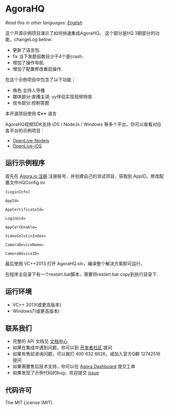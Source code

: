 # AgoraHQ

*Read this in other languages: [English](README.en.md)*

这个开源示例项目演示了如何快速集成AgoraHQ。
这个部分是HQ 3期部分的功能，changeLog below:
- 更新了语言包.
- fix 当下发题目数目少于4个是crash.
- 增加了操作导航.
- 增加了配置修改重启操作.

在这个示例项目中包含了以下功能：
- 角色:主持人导播
- 媒体部分:直播主讲; yy伴侣实现视频特效
- 信令部分:控制答题

本开源项目使用 **C++** 语言

AgoraHQ视频SDK支持 iOS / NodeJs / Windows  等多个平台，你可以查看对应各平台的示例项目：

- [OpenLive-Nodejs](https://github.com/AgoraIO/HQ/tree/master/AgoraHQ-Server-Nodejs)
- [OpenLive-iOS](https://github.com/AgoraIO/HQ/tree/master/AgoraHQ-iOS-Swift)

## 运行示例程序
首先在 [Agora.io 注册](https://dashboard.agora.io/cn/signup/) 注册账号，并创建自己的测试项目，获取到 AppID。修改配置文件HQConfig.ini

```
[LoginInfo]

AppId=

AppCertificateId=

LoginUid=

AppCertEnable=

VideoSolutinIndex=

CameraDeviceName=

CameraDeviceID=

```

最后使用 VC++2013 打开 AgoraHQ.sln，编译整个解决方案即可运行，

在程序主目录下有一个restart.bat脚本，需要将restart.bat copy到执行目录下.

## 运行环境
* VC++ 2013(或更高版本)
* Windows7(或更高版本)

## 联系我们

- 完整的 API 文档见 [文档中心](https://docs.agora.io/cn/)
- 如果在集成中遇到问题，你可以到 [开发者社区](https://dev.agora.io/cn/) 提问
- 如果有售前咨询问题，可以拨打 400 632 6626，或加入官方Q群 12742516 提问
- 如果需要售后技术支持，你可以在 [Agora Dashboard](https://dashboard.agora.io) 提交工单
- 如果发现了示例代码的bug，欢迎提交 [issue](https://github.com/AgoraIO/OpenLive-Windows/issues)

## 代码许可

The MIT License (MIT).
